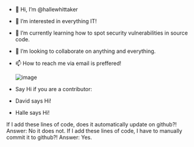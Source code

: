- 👋 Hi, I’m @hallewhittaker
- 👀 I’m interested in everything IT!
- 🌱 I’m currently learning how to spot security vulnerabilities in source code.
- 💞️ I’m looking to collaborate on anything and everything.
- 📫 How to reach me via email is preffered!

     ![image](https://user-images.githubusercontent.com/88335095/127891138-2d1b6094-3c89-4317-b63d-ee3d5564ff5a.png)

- Say Hi if you are a contributor:
- David says Hi!
- Halle says Hi!

If I add these lines of code, does it automatically update on github?!
Answer: No it does not.
If I add these lines of code, I have to manually commit it to github?!
Answer: Yes.





<!---
hallewhittaker/hallewhittaker is a ✨ special ✨ repository because its `README.md` (this file) appears on your GitHub profile.
You can click the Preview link to take a look at your changes.
--->
